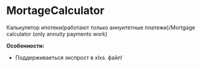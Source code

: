 # MortageCalculator
Калькулятор ипотеки(работают только аннуитетные платежи)/Mortgage calculator (only annuity payments work)

**Особенности:**
  - Поддерживаеться экспрост в xlxs. файл!
